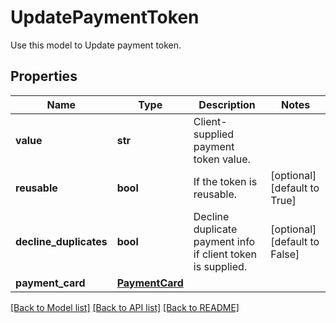 # UpdatePaymentToken

Use this model to Update payment token.
## Properties
Name | Type | Description | Notes
------------ | ------------- | ------------- | -------------
**value** | **str** | Client-supplied payment token value. | 
**reusable** | **bool** | If the token is reusable. | [optional] [default to True]
**decline_duplicates** | **bool** | Decline duplicate payment info if client token is supplied. | [optional] [default to False]
**payment_card** | [**PaymentCard**](PaymentCard.md) |  | 

[[Back to Model list]](../README.md#documentation-for-models) [[Back to API list]](../README.md#documentation-for-api-endpoints) [[Back to README]](../README.md)


